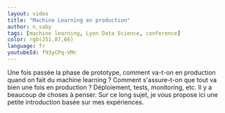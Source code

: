```yaml
---
layout: video
title: "Machine Learning en production"
author: n_saby
tags: [machine learning, Lyon Data Science, conference]
color: rgb(251,87,66)
language: fr
youtubeId: f93yCPq-VMc
---
```


Une fois passée la phase de prototype, comment va-t-on en production quand on fait du machine learning ?
Comment s'assure-t-on que tout va bien une fois en production ?
Déploiement, tests, monitoring, etc. Il y a beaucoup de choses à penser. Sur ce long sujet, je vous propose ici une petite introduction basée sur mes expériences.